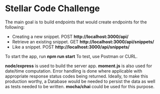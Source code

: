 # Stellar Code Challenge

The main goal is to build endpoints that would create endpoints for the following:
- Creating a new snippet. POST  **http://localhost:3000/api/**
- Retrieve an existing snippet. GET **http://localhost:3000/api/snippets/<name>**
- Like a snippet. POST  **http://localhost:3000/api/snippets/<name>**
  
To start the app, run **npm run start**
To test, use Postman or CURL.

**node/express** is used to build the server app. **moment.js** is also used for date/time computation.
Error handling is done where applicable with appropriate response status codes being returned. Ideally, to make
this production worthy, a Database would be needed to persist the data as well as tests needed to be written. 
**mocha/chai** could be used for this purpose.
